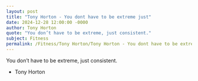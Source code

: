```yaml
---
layout: post
title: "Tony Horton - You dont have to be extreme just"
date: 2024-12-28 12:00:00 -0000
author: Tony Horton
quote: "You don’t have to be extreme, just consistent."
subject: Fitness
permalink: /Fitness/Tony Horton/Tony Horton - You dont have to be extreme just
---
```


You don’t have to be extreme, just consistent.

- Tony Horton
